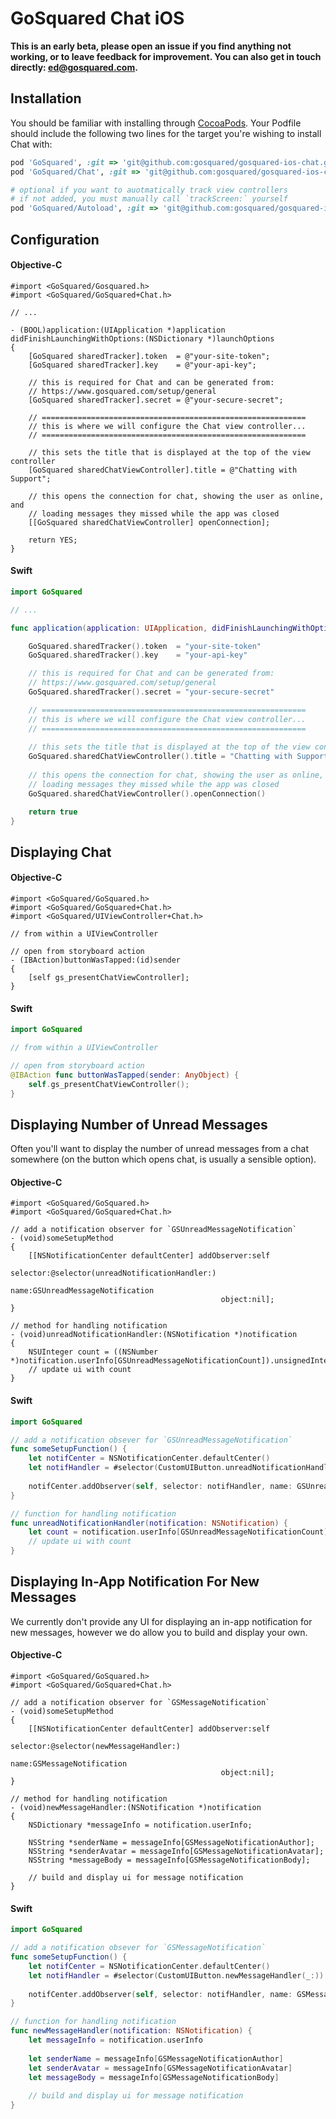 # GoSquared Chat iOS

**This is an early beta, please open an issue if you find anything not working, or to leave feedback for improvement. You can also get in touch directly: <ed@gosquared.com>.**

## Installation

You should be familiar with installing through [CocoaPods](https://cocoapods.org/). Your Podfile should include the following two lines for the target you're wishing to install Chat with:

```ruby
pod 'GoSquared', :git => 'git@github.com:gosquared/gosquared-ios-chat.git'
pod 'GoSquared/Chat', :git => 'git@github.com:gosquared/gosquared-ios-chat.git'

# optional if you want to auotmatically track view controllers
# if not added, you must manually call `trackScreen:` yourself
pod 'GoSquared/Autoload', :git => 'git@github.com:gosquared/gosquared-ios-chat.git'
```

## Configuration

#### Objective-C

```objc
#import <GoSquared/Gosquared.h>
#import <GoSquared/GoSquared+Chat.h>

// ...

- (BOOL)application:(UIApplication *)application didFinishLaunchingWithOptions:(NSDictionary *)launchOptions
{
    [GoSquared sharedTracker].token  = @"your-site-token";
    [GoSquared sharedTracker].key    = @"your-api-key";
    
    // this is required for Chat and can be generated from:
    // https://www.gosquared.com/setup/general
    [GoSquared sharedTracker].secret = @"your-secure-secret";

    // ===========================================================
    // this is where we will configure the Chat view controller...
    // ===========================================================
    
    // this sets the title that is displayed at the top of the view controller
    [GoSquared sharedChatViewController].title = @"Chatting with Support";
    
    // this opens the connection for chat, showing the user as online, and 
    // loading messages they missed while the app was closed
    [[GoSquared sharedChatViewController] openConnection];

    return YES;
}
```

#### Swift

```swift
import GoSquared

// ...

func application(application: UIApplication, didFinishLaunchingWithOptions launchOptions: [NSObject: AnyObject]?) -> Bool {

    GoSquared.sharedTracker().token  = "your-site-token"
    GoSquared.sharedTracker().key    = "your-api-key"

    // this is required for Chat and can be generated from:
    // https://www.gosquared.com/setup/general
    GoSquared.sharedTracker().secret = "your-secure-secret"

    // ===========================================================
    // this is where we will configure the Chat view controller...
    // ===========================================================
    
    // this sets the title that is displayed at the top of the view controller
    GoSquared.sharedChatViewController().title = "Chatting with Support"
    
    // this opens the connection for chat, showing the user as online, and 
    // loading messages they missed while the app was closed
    GoSquared.sharedChatViewController().openConnection()

    return true
}
```

## Displaying Chat

#### Objective-C

```objc
#import <GoSquared/GoSquared.h>
#import <GoSquared/GoSquared+Chat.h>
#import <GoSquared/UIViewController+Chat.h>

// from within a UIViewController

// open from storyboard action
- (IBAction)buttonWasTapped:(id)sender
{
    [self gs_presentChatViewController];
}

```

#### Swift

```swift
import GoSquared

// from within a UIViewController

// open from storyboard action
@IBAction func buttonWasTapped(sender: AnyObject) {
    self.gs_presentChatViewController();
}
```

## Displaying Number of Unread Messages

Often you'll want to display the number of unread messages from a chat somewhere (on the button which opens chat, is usually a sensible option).

#### Objective-C

```objc
#import <GoSquared/GoSquared.h>
#import <GoSquared/GoSquared+Chat.h>

// add a notification observer for `GSUnreadMessageNotification`
- (void)someSetupMethod
{
    [[NSNotificationCenter defaultCenter] addObserver:self
                                             selector:@selector(unreadNotificationHandler:)
                                                 name:GSUnreadMessageNotification
                                               object:nil];
}
    
// method for handling notification
- (void)unreadNotificationHandler:(NSNotification *)notification
{
    NSUInteger count = ((NSNumber *)notification.userInfo[GSUnreadMessageNotificationCount]).unsignedIntegerValue;
    // update ui with count
}
```

#### Swift

```swift
import GoSquared

// add a notification obsever for `GSUnreadMessageNotification`
func someSetupFunction() {
    let notifCenter = NSNotificationCenter.defaultCenter()
    let notifHandler = #selector(CustomUIButton.unreadNotificationHandler(_:))
    
    notifCenter.addObserver(self, selector: notifHandler, name: GSUnreadMessageNotification, object:nil)
}

// function for handling notification
func unreadNotificationHandler(notification: NSNotification) {
    let count = notification.userInfo[GSUnreadMessageNotificationCount]
    // update ui with count
}

```

## Displaying In-App Notification For New Messages

We currently don't provide any UI for displaying an in-app notification for new messages, however we do allow you to build and display your own.

#### Objective-C

```objc
#import <GoSquared/GoSquared.h>
#import <GoSquared/GoSquared+Chat.h>

// add a notification observer for `GSMessageNotification`
- (void)someSetupMethod
{
    [[NSNotificationCenter defaultCenter] addObserver:self
                                             selector:@selector(newMessageHandler:)
                                                 name:GSMessageNotification
                                               object:nil];
}
    
// method for handling notification
- (void)newMessageHandler:(NSNotification *)notification
{
    NSDictionary *messageInfo = notification.userInfo;
    
    NSString *senderName = messageInfo[GSMessageNotificationAuthor];
    NSString *senderAvatar = messageInfo[GSMessageNotificationAvatar];
    NSString *messageBody = messageInfo[GSMessageNotificationBody];
    
    // build and display ui for message notification
}
```

#### Swift

```swift
import GoSquared

// add a notification obsever for `GSMessageNotification`
func someSetupFunction() {
    let notifCenter = NSNotificationCenter.defaultCenter()
    let notifHandler = #selector(CustomUIButton.newMessageHandler(_:))
    
    notifCenter.addObserver(self, selector: notifHandler, name: GSMessageNotification, object:nil)
}

// function for handling notification
func newMessageHandler(notification: NSNotification) {
    let messageInfo = notification.userInfo
    
    let senderName = messageInfo[GSMessageNotificationAuthor]
    let senderAvatar = messageInfo[GSMessageNotificationAvatar]
    let messageBody = messageInfo[GSMessageNotificationBody]
    
    // build and display ui for message notification
}

```
